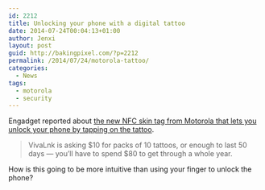 ```yaml
---
id: 2212
title: Unlocking your phone with a digital tattoo
date: 2014-07-24T00:04:13+01:00
author: Jenxi
layout: post
guid: http://bakingpixel.com/?p=2212
permalink: /2014/07/24/motorola-tattoo/
categories:
  - News
tags:
  - motorola
  - security
---
```

Engadget reported about [the new NFC skin tag from Motorola that lets you unlock your phone by tapping on the tattoo](http://www.engadget.com/2014/07/22/digital-tattoo-phone-unlock/).

> VivaLnk is asking $10 for packs of 10 tattoos, or enough to last 50 days &#8212; you&#8217;ll have to spend $80 to get through a whole year. 

How is this going to be more intuitive than using your finger to unlock the phone?